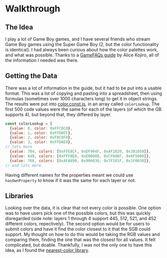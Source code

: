 # Walkthrough

## The Idea

I play a lot of Game Boy games, and I have several friends who stream Game Boy games using the Super Game Boy (2, but the color functionality is identical). I had always been curious about how the color palettes work, and what was possible. Thanks to a [GameFAQs guide](https://gamefaqs.gamespot.com/snes/588731-super-game-boy/faqs/58647) by Alice Kojiro, all of the information I needed was there.

## Getting the Data

There was a lot of information in the guide, but it had to be put into a usable format. This was a lot of copying and pasting into a spreadsheet, then using formulas (sometimes over 1000 characters long) to get it in object strings. The results were put into [color.const.js](js/color.const.js), in an array called `colorLookup`. The first 500 code values were the same for each of the layers (of which the GB supports 4), but beyond that, they differed by layer.

```js
const colorLookup = [
  {value: 0, color: 0xFFC0C0},
  {value: 1, color: 0xFFD0FF},
  {value: 2, color: 0xF0C8F0},
  {value: 3, color: 0xFFD8E0},
// lots more
  {value: 704, colors: [0xFFE8CF, 0xDF904F, 0xAF2820, 0x301850]},
  {value: 640, colors: [0xFFF8E0, 0xE0B080, 0xCF686F, 0x6F5080]},
  {value: 768, colors: [0xAFA890, 0x906030, 0x7F181F, 0x1F0030]},
// and lots more
```

Having different names for the properties meant we could use `hasOwnProperty` to know if it was the same for each layer or not.

## Libraries

Looking over the data, it is clear that not every color is possible. One option was to have users pick one of the possible colors, but this was quickly disregarded (side note: layers 1 through 4 support 445, 512, 521, and 452 different colors, repectively). The second option would be for users to submit colors and have it find the color closest to it that the SGB could support. My thought on how to do this would be taking the RGB values and comparing them, finding the one that was the closest for all values. It felt complicated, but doable. Thankfully, I was not the only one to have this idea, as I found the [nearest-color library](https://github.com/dtao/nearest-color). 